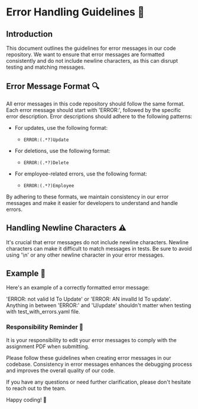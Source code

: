 # Error Handling Guidelines 🚦

## Introduction

This document outlines the guidelines for error messages in our code repository. We want to ensure that error messages are formatted consistently and do not include newline characters, as this can disrupt testing and matching messages.

## Error Message Format 🔍

All error messages in this code repository should follow the same format. Each error message should start with 'ERROR:', followed by the specific error description. Error descriptions should adhere to the following patterns:

- For updates, use the following format:
  - `ERROR:(.*?)Update`

- For deletions, use the following format:
  - `ERROR:(.*?)Delete`

- For employee-related errors, use the following format:
  - `ERROR:(.*?)Employee`

By adhering to these formats, we maintain consistency in our error messages and make it easier for developers to understand and handle errors.

## Handling Newline Characters ⚠️

It's crucial that error messages do not include newline characters. Newline characters can make it difficult to match messages in tests. Be sure to avoid using '\n' or any other newline character in your error messages.

## Example 📜

Here's an example of a correctly formatted error message:

'ERROR: not valid Id To Update' or 'ERROR: AN invalId Id To update'. Anything in between 'ERROR:' and 'U/update' shouldn't matter when testing with test_with_errors.yaml file.

### Responsibility Reminder 📢

It is your responsibility to edit your error messages to comply with the assignment PDF when submitting.

Please follow these guidelines when creating error messages in our codebase. Consistency in error messages enhances the debugging process and improves the overall quality of our code.

If you have any questions or need further clarification, please don't hesitate to reach out to the team.

Happy coding! 🚀

